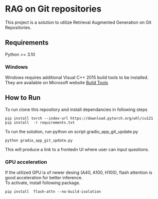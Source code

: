 # RAG on Git repositories
This project is a solution to utilize Retrieval Augmented Generation on Git Repositories.  

## Requirements

Python >= 3.10

### Windows

Windows requires additional Visual C++ 2015 build tools to be installed.  
They are available on Microsoft website [Build Tools](https://visualstudio.microsoft.com/downloads/)

## How to Run
To run clone this repository and install dependancies in following steps
```
pip install torch --index-url https://download.pytorch.org/whl/cu121
pip install  -r requirements.txt
```

To run the solution, run python on script gradio_app_git_update.py

```
python gradio_app_git_update.py
```
This will produce a link to a frontedn UI where user can input questions.

### GPU acceleration

If the utilized GPU is of newer desing (A40, A100, H100), flash attention is good acceleration for better inference.  
To activate, install following package.
```
pip install  flash-attn --no-build-isolation
```
